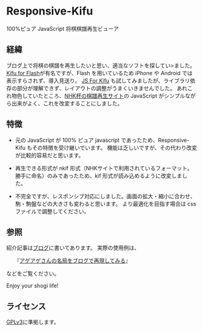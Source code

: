 # Responsive-Kifu

100%ピュア JavaScript 将棋棋譜再生ビューア　

## 経緯
ブログ上で将棋の棋譜を再生したいと思い、適当なソフトを探してい>ました。
[Kifu for Flash](http://kakinoki.o.oo7.jp/kifuf.html)が有名ですが、Flash を用いているため iPhone や Android では表示すらされず、導入見送り。
[JS For Kifu](https://github.com/na2hiro/Kifu-for-JS) も試してみましたが、ライブラリ依存の部分が理解できず、レイアウトの調整がうまくいきませんでした。
あれこれ物色していたところ、[NHK杯の棋譜再生サイト](http://cgi2.nhk.or.jp/goshogi/kifu/sgs.cgi)の JavaScript がシンプルながら出来がよく、これを改変することにしました。  

## 特徴
* 元の JavaScript が 100% ピュア javascript であったため、Responsive-Kifu もその特徴を受け継いでいます。
機能は乏しいですが、その代わり改変が比較的容易だと思います。

* 再生できる形式が nkif 形式（NHKサイトで利用されているフォーマット。勝手に命名）のみであったため、kif 形式が読み込めるように改変しました。

* 不完全ですが、レスポンシブ対応にしました。画面の拡大・縮小に合わせ、駒・駒盤などの大きさも変わると思います。
より最適化を目指す場合は css ファイルで調整してください。

## 参照
紹介記事は[ブログ](http://phazor.info/air/?p=907)に書いてあります。
実際の使用例は、

　　『[アゲアゲさんの名局をブログで再現してみる](https://phazor.info/air/?p=976)』

などをご覧ください。

 Enjoy your shogi life!

## ライセンス

[GPLv3](LICENSE)に準拠します。
